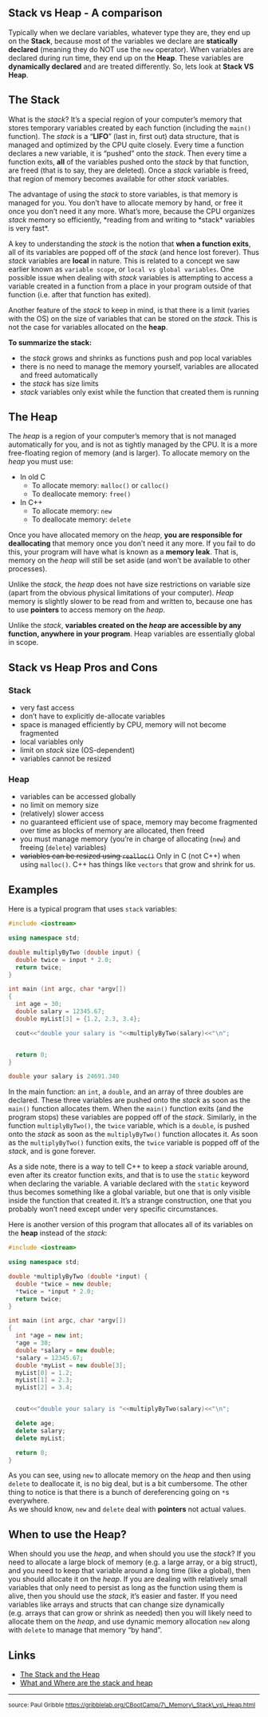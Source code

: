 ## Stack vs Heap - A comparison

Typically when we declare variables, whatever type they are, they end up on the **Stack**, because most of the variables
we declare are **statically declared** (meaning they do NOT use the `new` operator). When variables are declared during
run time, they end up on the **Heap**. These variables are **dynamically declared** and are treated differently. So,
lets look at **Stack VS Heap**.

## The Stack

What is the *stack*? It’s a special region of your computer’s memory that stores temporary variables created by each
function (including the `main()` function). The *stack* is a “**LIFO**” (last in, first out) data structure, that is
managed and optimized by the CPU quite closely. Every time a function declares a new variable, it is “pushed” onto the
*stack*. Then every time a function exits, **all** of the variables pushed onto the *stack* by that function, are freed
(that is to say, they are deleted). Once a *stack* variable is freed, that region of memory becomes available for other
*stack* variables.

The advantage of using the *stack* to store variables, is that memory is managed for you. You don’t have to allocate
memory by hand, or free it once you don’t need it any more. What’s more, because the CPU organizes *stack* memory so
efficiently, *reading from and writing to *stack\* variables is very fast\*.

A key to understanding the *stack* is the notion that **when a function exits**, all of its variables are popped off of
the *stack* (and hence lost forever). Thus *stack* variables are **local** in nature. This is related to a concept we
saw earlier known as `variable scope`, or `local vs global variables`. One possible issue when dealing with *stack*
variables is attempting to access a variable created in a function from a place in your program outside of that function
(i.e. after that function has exited).

Another feature of the *stack* to keep in mind, is that there is a limit (varies with the OS) on the size of variables
that can be stored on the *stack*. This is not the case for variables allocated on the **heap**.

**To summarize the stack:**

  - the *stack* grows and shrinks as functions push and pop local variables
  - there is no need to manage the memory yourself, variables are allocated and freed automatically
  - the *stack* has size limits
  - *stack* variables only exist while the function that created them is running

## The Heap

The *heap* is a region of your computer’s memory that is not managed automatically for you, and is not as tightly
managed by the CPU. It is a more free-floating region of memory (and is larger). To allocate memory on the *heap* you
must use:

  - In old C
      - To allocate memory: `malloc()` or `calloc()`
      - To deallocate memory: `free()`
  - In C++
      - To allocate memory: `new`
      - To deallocate memory: `delete`

Once you have allocated memory on the *heap*, **you are responsible for deallocating** that memory once you don’t need
it any more. If you fail to do this, your program will have what is known as a **memory leak**. That is, memory on the
*heap* will still be set aside (and won’t be available to other processes).

Unlike the *stack*, the *heap* does not have size restrictions on variable size (apart from the obvious physical
limitations of your computer). *Heap* memory is slightly slower to be read from and written to, because one has to use
**pointers** to access memory on the *heap*.

Unlike the *stack*, **variables created on the *heap* are accessible by any function, anywhere in your program**. Heap
variables are essentially global in scope.

## Stack vs Heap Pros and Cons

### Stack

  - very fast access
  - don’t have to explicitly de-allocate variables
  - space is managed efficiently by CPU, memory will not become fragmented
  - local variables only
  - limit on *stack* size (OS-dependent)
  - variables cannot be resized

### Heap

  - variables can be accessed globally
  - no limit on memory size
  - (relatively) slower access
  - no guaranteed efficient use of space, memory may become fragmented over time as blocks of memory are allocated, then
    freed
  - you must manage memory (you’re in charge of allocating (`new`) and freeing (`delete`) variables)
  - ~~variables can be resized using `realloc()`~~ Only in C (not C++) when using `malloc()`. C++ has things like
    `vectors` that grow and shrink for us.

## Examples

Here is a typical program that uses `stack` variables:

``` cpp
#include <iostream>

using namespace std;

double multiplyByTwo (double input) {
  double twice = input * 2.0;
  return twice;
}

int main (int argc, char *argv[])
{
  int age = 30;
  double salary = 12345.67;
  double myList[3] = {1.2, 2.3, 3.4};

  cout<<"double your salary is "<<multiplyByTwo(salary)<<"\n";


  return 0;
}
```

``` cpp
double your salary is 24691.340
```

In the main function: an `int`, a `double`, and an array of three doubles are declared. These three variables are pushed
onto the *stack* as soon as the `main()` function allocates them. When the `main()` function exits (and the program
stops) these variables are popped off of the *stack*. Similarly, in the function `multiplyByTwo()`, the `twice`
variable, which is a `double`, is pushed onto the *stack* as soon as the `multiplyByTwo()` function allocates it. As
soon as the `multiplyByTwo()` function exits, the `twice` variable is popped off of the *stack*, and is gone forever.

As a side note, there is a way to tell C++ to keep a *stack* variable around, even after its creator function exits, and
that is to use the `static` keyword when declaring the variable. A variable declared with the `static` keyword thus
becomes something like a global variable, but one that is only visible inside the function that created it. It’s a
strange construction, one that you probably won’t need except under very specific circumstances.

Here is another version of this program that allocates all of its variables on the **heap** instead of the *stack*:

``` cpp
#include <iostream>

using namespace std;

double *multiplyByTwo (double *input) {
  double *twice = new double;
  *twice = *input * 2.0;
  return twice;
}

int main (int argc, char *argv[])
{
  int *age = new int;
  *age = 30;
  double *salary = new double;
  *salary = 12345.67;
  double *myList = new double[3];
  myList[0] = 1.2;
  myList[1] = 2.3;
  myList[2] = 3.4;


  cout<<"double your salary is "<<multiplyByTwo(salary)<<"\n";

  delete age;
  delete salary;
  delete myList;

  return 0;
}
```

As you can see, using `new` to allocate memory on the *heap* and then using `delete` to deallocate it, is no big deal,
but is a bit cumbersome. The other thing to notice is that there is a bunch of dereferencing going on `*`s everywhere.  
As we should know, `new` and `delete` deal with **pointers** not actual values.

## When to use the Heap?

When should you use the *heap*, and when should you use the *stack*? If you need to allocate a large block of memory
(e.g. a large array, or a big struct), and you need to keep that variable around a long time (like a global), then you
should allocate it on the *heap*. If you are dealing with relatively small variables that only need to persist as long
as the function using them is alive, then you should use the *stack*, it’s easier and faster. If you need variables like
arrays and structs that can change size dynamically (e.g. arrays that can grow or shrink as needed) then you will likely
need to allocate them on the *heap*, and use dynamic memory allocation `new` along with `delete` to manage that memory
“by hand”.

## Links

  - [The Stack and the Heap](http://www.learncpp.com/cpp-tutorial/79-the-stack-and-the-heap/)
  - [What and Where are the stack and
    heap](http://stackoverflow.com/questions/79923/what-and-where-are-the-stack-and-heap)

-----

<sub>source: Paul Gribble https://gribblelab.org/CBootCamp/7\_Memory\_Stack\_vs\_Heap.html</sub>
